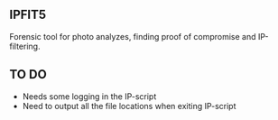 IPFIT5
---
Forensic tool for photo analyzes, finding proof of compromise and IP-filtering.

TO DO
------
- Needs some logging in the IP-script
- Need to output all the file locations when exiting IP-script
